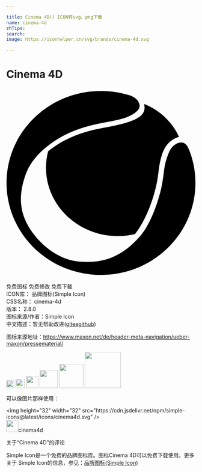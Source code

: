 ```yaml
---

title: Cinema 4D() ICON转svg、png下载
name: cinema-4d
zhTips: 
search: 
image: https://iconhelper.cn/svg/brands/cinema-4d.svg

---
```


# Cinema 4D  <small style="font-size: 60%;font-weight: 100"></small>

<div id="svg" class="svg-wrap">
<svg role="img" viewBox="0 0 24 24" xmlns="http://www.w3.org/2000/svg"><title>Cinema 4D icon</title><path d="M12.022,5.127C8.786,5.713,6.677,6.917,5.3,8.047c-0.172,0.665-0.273,1.356-0.273,2.072 c0,4.794,4.093,8.68,9.141,8.68c0.753,0,1.467-0.098,2.146-0.264c1.458-1.848,2.651-5.065,2.955-7.728 c0.319-2.786,0.953-3.63,1.742-4.18c0.28-0.195,0.574-0.344,0.885-0.415c-0.887-1.897-2.439-3.388-4.444-4.168 c0.005,0.022,0.014,0.04,0.019,0.062C17.852,3.735,16.115,4.386,12.022,5.127z M23.179,7.898 c-0.032-0.063-0.064-0.134-0.097-0.214c-0.594-1.455-2.022-0.512-2.399,0.344c-0.742,1.686-0.633,2.422-0.934,4.131 s-1.337,4.999-2.828,6.688c-2.13,2.412-4.46,3.484-7.727,3.172s-5.785-3.082-6.717-5.09c-0.782-1.685-0.9-3.596,0.025-6.073 s3.7-4.491,6.237-5.459c2.537-0.968,4.545-1.063,5.96-1.475c1.415-0.413,2.249-1.093,2.197-1.672 c-0.065-0.718-0.757-1.1-1.148-1.26c-1.18-0.379-2.441-0.584-3.751-0.584c-6.611,0-11.97,5.218-11.97,11.655 c0,6.437,5.359,11.655,11.97,11.655s11.97-5.218,11.97-11.655C23.966,10.594,23.687,9.191,23.179,7.898z"/></svg>
</div>
<detail full-name='cinema-4d'></detail>

<div class="detail-page">
<p>
<span><span class="badge-success badge">免费图标</span> <span class="badge-success badge">免费修改</span>  <span class="badge-success badge">免费下载</span> </span>
<br/>
<span>
ICON库：
<span class="badge-secondary badge">品牌图标(Simple Icon)</span> 
</span>
<br/>
<span>
CSS名称：
<span class="badge-secondary badge">cinema-4d</span> 
</span>

<br/>
<span>
版本：
<span class="badge-secondary badge">2.8.0</span> 
</span>
<br/>
<span>图标来源/作者：<span class="badge-light badge">Simple Icon</span></span> 
<br/>
<span class="zh-detail">中文描述：暂无<span class="help-link"><span>帮助改进</span>(<a href="https://gitee.com/liuwave/icon-helper/edit/master/json/brands/cinema-4d.json" target="_blank" rel="noopener noreferrer">gitee</a><a href="https://github.com/liuwave/icon-helper/edit/master/json/brands/cinema-4d.json" target="_blank" rel="noopener noreferrer">github</a></span>)</span><br/>
</p>
</div><div class="description description alert alert-light"><p>图标来源地址：<a href="https://www.maxon.net/de/header-meta-navigation/ueber-maxon/pressematerial/" target="_blank" rel="noopener noreferrer">https://www.maxon.net/de/header-meta-navigation/ueber-maxon/pressematerial/</a></p></div>
<div class="alert alert-dark">
<img height="21" width="21" src="https://cdn.jsdelivr.net/npm/simple-icons@latest/icons/cinema4d.svg" />
<img height="24" width="24" src="https://cdn.jsdelivr.net/npm/simple-icons@latest/icons/cinema4d.svg" />
<img height="32" width="32" src="https://cdn.jsdelivr.net/npm/simple-icons@latest/icons/cinema4d.svg" />
<img height="48" width="48" src="https://cdn.jsdelivr.net/npm/simple-icons@latest/icons/cinema4d.svg" />
<img height="64" width="64" src="https://cdn.jsdelivr.net/npm/simple-icons@latest/icons/cinema4d.svg" />
<img height="96" width="96" src="https://cdn.jsdelivr.net/npm/simple-icons@latest/icons/cinema4d.svg" />

</div>
<div>
  <p>可以像图片那样使用：    
  </p>
  <div class="alert alert-primary" style="font-size: 14px">
    &lt;img height="32" width="32" src="https://cdn.jsdelivr.net/npm/simple-icons@latest/icons/cinema4d.svg" /&gt;
    <copy-btn content='<img height="32" width="32" src="https://cdn.jsdelivr.net/npm/simple-icons@latest/icons/cinema4d.svg" />'></copy-btn>
  </div>
  <div class="alert alert-secondary">
    <img height="32" width="32" src="https://cdn.jsdelivr.net/npm/simple-icons@latest/icons/cinema4d.svg" />cinema4d
    <copy-btn content="cinema4d" btn-title="复制图标名称"></copy-btn>
  </div>
</div>

<Vssue title="关于“Cinema 4D”的评论" >关于“Cinema 4D”的评论</Vssue>


<div><p>Simple Icon是一个免费的品牌图标库。图标Cinema 4D可以免费下载使用。更多关于  Simple Icon的信息，参见：<a target="_blank" href="https://iconhelper.cn/brands.html">品牌图标(Simple Icon)</a>
</p></div>

